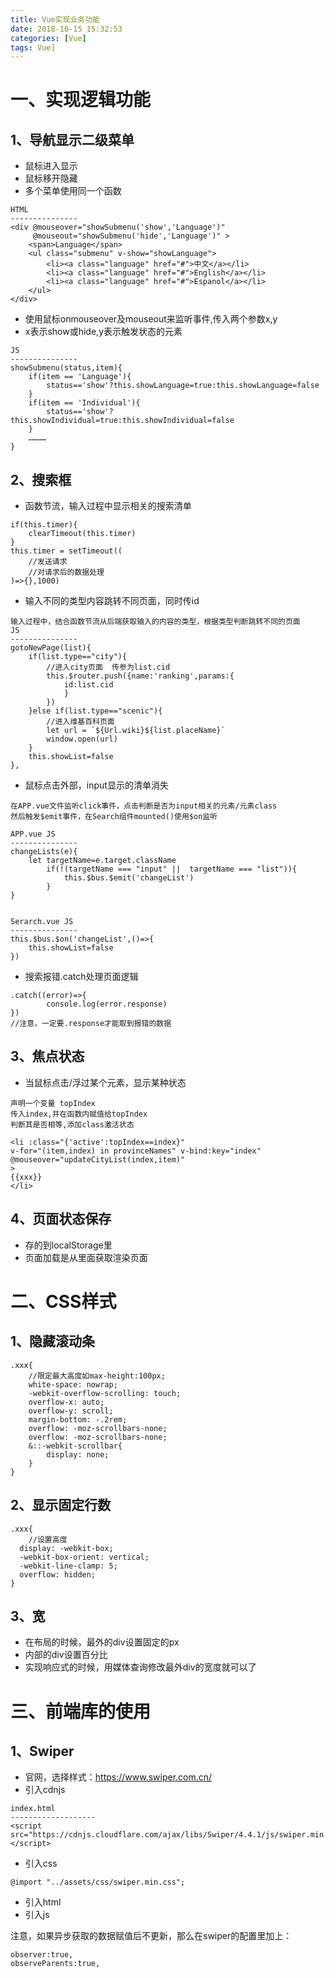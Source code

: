 ```yaml
---
title: Vue实现业务功能
date: 2018-10-15 15:32:53
categories: [Vue]
tags: Vue]
---
```


# 一、实现逻辑功能

## 1、导航显示二级菜单

- 鼠标进入显示
- 鼠标移开隐藏
- 多个菜单使用同一个函数

```
HTML
---------------
<div @mouseover="showSubmenu('show','Language')" 
     @mouseout="showSubmenu('hide','Language')" >
    <span>Language</span>
    <ul class="submenu" v-show="showLanguage">
        <li><a class="language" href="#">中文</a></li>
        <li><a class="language" href="#">English</a></li>
        <li><a class="language" href="#">Espanol</a></li>
    </ul>
</div>
```

- 使用鼠标onmouseover及mouseout来监听事件,传入两个参数x,y
- x表示show或hide,y表示触发状态的元素

```
JS
---------------
showSubmenu(status,item){
    if(item == 'Language'){
        status=='show'?this.showLanguage=true:this.showLanguage=false
    }
    if(item == 'Individual'){
        status=='show'?this.showIndividual=true:this.showIndividual=false
    }
    …………
}
```

## 2、搜索框

- 函数节流，输入过程中显示相关的搜索清单

```
if(this.timer){ 
    clearTimeout(this.timer)
}
this.timer = setTimeout((
    //发送请求
    //对请求后的数据处理
)=>{},1000)
```

- 输入不同的类型内容跳转不同页面，同时传id

```
输入过程中，结合函数节流从后端获取输入的内容的类型，根据类型判断跳转不同的页面
JS
---------------
gotoNewPage(list){
    if(list.type=="city"){
        //进入city页面  传参为list.cid
        this.$router.push({name:'ranking',params:{
            id:list.cid
            }
        })
    }else if(list.type=="scenic"){
        //进入维基百科页面
        let url = `${Url.wiki}${list.placeName}`
        window.open(url)
    }
    this.showList=false
},
```

- 鼠标点击外部，input显示的清单消失

```
在APP.vue文件监听click事件，点击判断是否为input相关的元素/元素class
然后触发$emit事件，在Search组件mounted()使用$on监听

APP.vue JS
---------------
changeLists(e){
    let targetName=e.target.className
        if(!(targetName === "input" ||  targetName === "list")){
            this.$bus.$emit('changeList')         
        }
}


Serarch.vue JS
---------------
this.$bus.$on('changeList',()=>{
    this.showList=false
})
```

- 搜索报错.catch处理页面逻辑

```
.catch((error)=>{
        console.log(error.response)
})
//注意，一定要.response才能取到报错的数据
```

## 3、焦点状态

- 当鼠标点击/浮过某个元素，显示某种状态

```
声明一个变量 topIndex
传入index,并在函数内赋值给topIndex
判断其是否相等,添加class激活状态

<li :class="{'active':topIndex==index}" 
v-for="(item,index) in provinceNames" v-bind:key="index"
@mouseover="updateCityList(index,item)"
>
{{xxx}}
</li>
```

## 4、页面状态保存

- 存的到localStorage里
- 页面加载是从里面获取渲染页面



# 二、CSS样式

## 1、隐藏滚动条

```
.xxx{
    //限定最大高度如max-height:100px;    
    white-space: nowrap;
    -webkit-overflow-scrolling: touch;
    overflow-x: auto;
    overflow-y: scroll;       
    margin-bottom: -.2rem;
    overflow: -moz-scrollbars-none;
    overflow: -moz-scrollbars-none;
    &::-webkit-scrollbar{
        display: none;
    }   
}
```

## 2、显示固定行数

```
.xxx{
    //设置高度
  display: -webkit-box;    
  -webkit-box-orient: vertical;    
  -webkit-line-clamp: 5;    
  overflow: hidden;
}

```

## 3、宽

- 在布局的时候，最外的div设置固定的px
- 内部的div设置百分比
- 实现响应式的时候，用媒体查询修改最外div的宽度就可以了


# 三、前端库的使用


## 1、Swiper

- 官网，选择样式：https://www.swiper.com.cn/
- 引入cdnjs

```
index.html
-------------------
<script src="https://cdnjs.cloudflare.com/ajax/libs/Swiper/4.4.1/js/swiper.min.js"></script>
```

- 引入css

```
@import "../assets/css/swiper.min.css";
```

- 引入html
- 引入js

注意，如果异步获取的数据赋值后不更新，那么在swiper的配置里加上：  

```      
observer:true,
observeParents:true,
```




